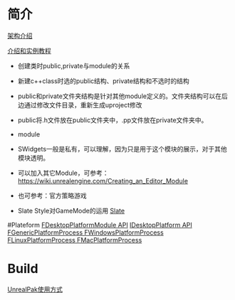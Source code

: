 








# 简介 #
[架构介绍](https://docs.unrealengine.com/latest/INT/Programming/UnrealArchitecture/Reference/index.html)

[介绍和实例教程](https://docs.unrealengine.com/latest/INT/Programming/Plugins/)

* 创建类时public,private与module的关系
* 新建c++class时选的public结构、private结构和不选时的结构
* public和private文件夹结构是针对其他module定义的。文件夹结构可以在后边通过修改文件目录，重新生成uproject修改
* public将.h文件放在public文件夹中，.pp文件放在private文件夹中。

* module
* SWidgets一般是私有，可以理解，因为只是用于这个模块的展示，对于其他模块透明。
* 可以加入其它Module，可参考：https://wiki.unrealengine.com/Creating_an_Editor_Module
* 也可参考：官方策略游戏


* Slate Style对GameMode的运用
[Slate](Slate.md)


#Plateform
[FDesktopPlatformModule API](https://docs.unrealengine.com/latest/INT/API/Developer/DesktopPlatform/FDesktopPlatformModule/index.html)
[IDesktopPlatform API](https://docs.unrealengine.com/latest/INT/API/Developer/DesktopPlatform/IDesktopPlatform/index.html)
[FGenericPlatformProcess FWindowsPlatformProcess FLinuxPlatformProcess FMacPlatformProcess](http://docs.unrealengine.com/latest/INT/API/Runtime/Core/GenericPlatform/FGenericPlatformProcess/)

# Build
[UnrealPak使用方式](https://www.reddit.com/r/unrealengine/comments/3ou66r/using_unrealpak_to_open_pak_files/)
